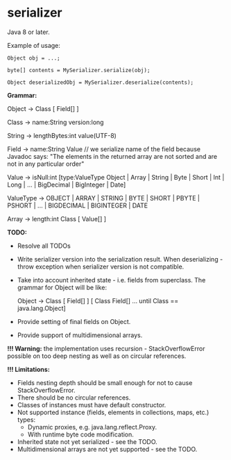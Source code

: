 # serializer

Java 8 or later.

Example of usage:

`Object obj = ...;`

`byte[] contents = MySerializer.serialize(obj);`

`Object deserializedObj = MySerializer.deserialize(contents);`


**Grammar:**

Object -> Class [ Field[] ]

Class -> name:String version:long

String -> lengthBytes:int value(UTF-8)

Field -> name:String Value // we serialize name of the field because Javadoc says: "The elements in the returned array are not sorted and are not in any particular order"

Value -> isNull:int [type:ValueType Object | Array | String | Byte | Short | Int | Long | ... | BigDecimal | BigInteger | Date]

ValueType -> OBJECT | ARRAY | STRING | BYTE | SHORT | PBYTE | PSHORT | ... | BIGDECIMAL | BIGINTEGER | DATE

Array -> length:int Class [ Value[] ]
 

**TODO:**
- Resolve all TODOs
- Write serializer version into the serialization result. When deserializing - throw exception when serializer version is not compatible.
- Take into account inherited state - i.e. fields from superclass.
  The grammar for Object will be like:
  
  Object -> Class [ Field[] ] [ Class Field[] ... until Class == java.lang.Object]
- Provide setting of final fields on Object.
- Provide support of multidimensional arrays.

**!!! Warning:** the implementation uses recursion - StackOverflowError possible on too deep nesting
    as well as on circular references.

**!!! Limitations:**
- Fields nesting depth should be small enough for not to cause StackOverflowError.
- There should be no circular references.
- Classes of instances must have default constructor.
- Not supported instance (fields, elements in collections, maps, etc.) types:
  - Dynamic proxies, e.g. java.lang.reflect.Proxy.
  - With runtime byte code modification.
- Inherited state not yet serialized - see the TODO.
- Multidimensional arrays are not yet supported - see the TODO.
